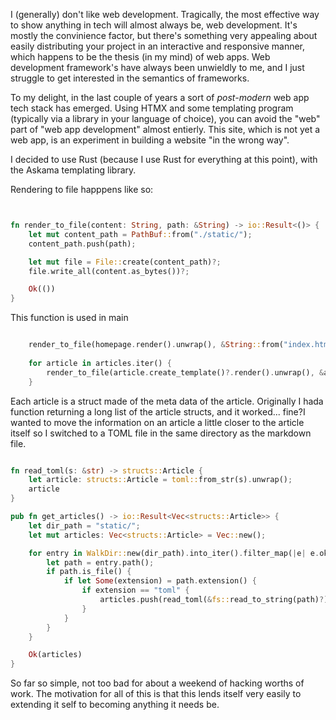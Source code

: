 
I (generally) don't like web development. Tragically, the most effective way to show anything in tech will almost always be, web development. It's mostly the convinience factor, but there's something very appealing about easily distributing your project in an interactive and responsive manner, which happens to be the thesis (in my mind) of web apps. Web development framework's have always been unwieldly to me, and I just struggle to get interested in the semantics of frameworks. 

To my delight, in the last couple of years a sort of *post-modern* web app tech stack has emerged. Using HTMX and some templating program (typically via a library in your language of choice), you can avoid the "web" part of "web app development" almost entierly. This site, which is not yet a web app, is an experiment in building a website "in the wrong way".

I decided to use Rust (because I use Rust for everything at this point), with the Askama templating library. 

Rendering to file happpens like so:

```rust 


fn render_to_file(content: String, path: &String) -> io::Result<()> {
    let mut content_path = PathBuf::from("./static/");
    content_path.push(path);

    let mut file = File::create(content_path)?;
    file.write_all(content.as_bytes())?;

    Ok(())
}

```

This function is used in main

```rust

    render_to_file(homepage.render().unwrap(), &String::from("index.html"))?;
    
    for article in articles.iter() {
        render_to_file(article.create_template()?.render().unwrap(), &article.link)?;
    }
```

Each article is a struct made of the meta data of the article. Originally I hada function returning a long list of the article structs, and it worked... fine?I wanted to move the information on an article a little closer to the article itself so I switched to a TOML file in the same directory as the markdown file.

```rust

fn read_toml(s: &str) -> structs::Article {
    let article: structs::Article = toml::from_str(s).unwrap();
    article
}

pub fn get_articles() -> io::Result<Vec<structs::Article>> {
    let dir_path = "static/";
    let mut articles: Vec<structs::Article> = Vec::new();

    for entry in WalkDir::new(dir_path).into_iter().filter_map(|e| e.ok()) {
        let path = entry.path();
        if path.is_file() {
            if let Some(extension) = path.extension() {
                if extension == "toml" {
                    articles.push(read_toml(&fs::read_to_string(path)?))
                }
            }
        }
    }

    Ok(articles)
}
```

So far so simple, not too bad for about a weekend of hacking worths of work. The motivation for all of this is that this lends itself very easily to extending it self to becoming anything it needs be. 
